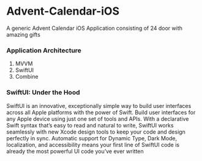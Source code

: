 # Advent-Calendar-iOS
A generic Advent Calendar iOS Application consisting of 24 door with amazing gifts


### Application Architecture
1. MVVM
2. SwiftUI
3. Combine

### SwiftUI: Under the Hood
SwiftUI is an innovative, exceptionally simple way to build user interfaces across all Apple platforms with the power of Swift. Build user interfaces for any Apple device using just one set of tools and APIs. With a declarative Swift syntax that’s easy to read and natural to write, SwiftUI works seamlessly with new Xcode design tools to keep your code and design perfectly in sync. Automatic support for Dynamic Type, Dark Mode, localization, and accessibility means your first line of SwiftUI code is already the most powerful UI code you’ve ever written
